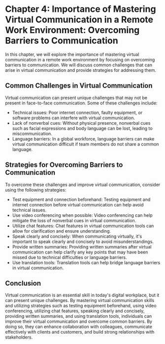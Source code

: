 Chapter 4: Importance of Mastering Virtual Communication in a Remote Work Environment: Overcoming Barriers to Communication
===========================================================================================================================

In this chapter, we will explore the importance of mastering virtual communication in a remote work environment by focusing on overcoming barriers to communication. We will discuss common challenges that can arise in virtual communication and provide strategies for addressing them.

Common Challenges in Virtual Communication
------------------------------------------

Virtual communication can present unique challenges that may not be present in face-to-face communication. Some of these challenges include:

* Technical issues: Poor internet connection, faulty equipment, or software problems can interfere with virtual communication.
* Lack of nonverbal cues: Without physical presence, nonverbal cues such as facial expressions and body language can be lost, leading to miscommunication.
* Language barriers: In a global workforce, language barriers can make virtual communication difficult if team members do not share a common language.

Strategies for Overcoming Barriers to Communication
---------------------------------------------------

To overcome these challenges and improve virtual communication, consider using the following strategies:

* Test equipment and connection beforehand: Testing equipment and internet connection before virtual communication can help avoid technical issues.
* Use video conferencing when possible: Video conferencing can help mitigate the loss of nonverbal cues in virtual communication.
* Utilize chat features: Chat features in virtual communication tools can allow for clarification and ensure understanding.
* Speak clearly and concisely: When communicating virtually, it's important to speak clearly and concisely to avoid misunderstandings.
* Provide written summaries: Providing written summaries after virtual communication can help clarify any key points that may have been missed due to technical difficulties or language barriers.
* Use translation tools: Translation tools can help bridge language barriers in virtual communication.

Conclusion
----------

Virtual communication is an essential skill in today's digital workplace, but it can present unique challenges. By mastering virtual communication skills and utilizing strategies such as testing equipment beforehand, using video conferencing, utilizing chat features, speaking clearly and concisely, providing written summaries, and using translation tools, individuals can improve their virtual communication and overcome common barriers. By doing so, they can enhance collaboration with colleagues, communicate effectively with clients and customers, and build strong relationships with stakeholders.
